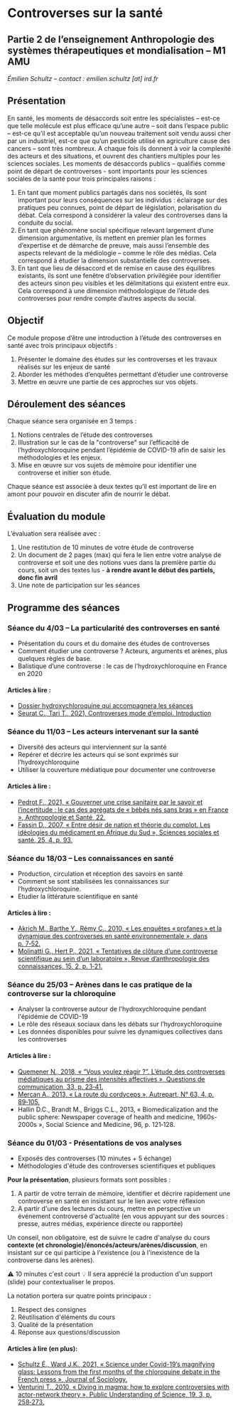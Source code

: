 # Controverses sur la santé

## Partie 2 de l’enseignement Anthropologie des systèmes thérapeutiques et mondialisation – M1 AMU

*Émilien Schultz – contact : emilien.schultz [at] ird.fr* 

## Présentation

En santé, les moments de désaccords soit entre les spécialistes – est-ce que telle molécule est plus efficace qu’une autre – soit dans l’espace public – est-ce qu’il est acceptable qu’un nouveau traitement soit vendu aussi cher par un industriel, est-ce que qu’un pesticide utilisé en agriculture cause des cancers – sont très nombreux. A chaque fois ils donnent à voir la complexité des acteurs et des situations, et ouvrent des chantiers multiples pour les sciences sociales.
Les moments de désaccords publics – qualifiés comme point de départ de controverses - sont importants pour les sciences sociales de la santé pour trois principales raisons :

1. En tant que moment publics partagés dans nos sociétés, ils sont important pour leurs conséquences sur les individus : éclairage sur des pratiques peu connues, point de départ de législation, polarisation du débat. Cela correspond à considérer la valeur des controverses dans la conduite du social.
2. En tant que phénomène social spécifique relevant largement d’une dimension argumentative, ils mettent en premier plan les formes d’expertise et de démarche de preuve, mais aussi l’ensemble des aspects relevant de la médiologie – comme le rôle des médias. Cela correspond à étudier la dimension substantielle des controverses.
3. En tant que lieu de désaccord et de remise en cause des équilibres existants, ils sont une fenêtre d’observation privilégiée pour identifier des acteurs sinon peu visibles et les délimitations qui existent entre eux. Cela correspond à une dimension méthodologique de l’étude des controverses pour rendre compte d’autres aspects du social.

## Objectif

Ce module propose d’être une introduction à l’étude des controverses en santé avec trois principaux objectifs :

1. Présenter le domaine des études sur les controverses et les travaux réalisés sur les enjeux de santé
2. Aborder les méthodes d’enquêtes permettant d’étudier une controverse
3. Mettre en œuvre une partie de ces approches sur vos objets.

## Déroulement des séances

Chaque séance sera organisée en 3 temps :

1. Notions centrales de l’étude des controverses
2. Illustration sur le cas de la "controverse" sur l’efficacité de l’hydroxychloroquine pendant l’épidémie de COVID-19 afin de saisir les méthodologies et les enjeux.
3. Mise en œuvre sur vos sujets de mémoire pour identifier une controverse et initier son étude.

Chaque séance est associée à deux textes qu’il est important de lire en amont pour pouvoir en discuter afin de nourrir le débat.

## Évaluation du module

L’évaluation sera réalisée avec :

1. Une restitution de 10 minutes de votre étude de controverse
2. Un document de 2 pages (max) qui fera le lien entre votre analyse de controverse et soit une des notions vues dans la première partie du cours, soit un des textes lus - **à rendre avant le début des partiels, donc fin avril**
3. Une note de participation sur les séances

## Programme des séances

### Séance du 4/03 – La particularité des controverses en santé

- Présentation du cours et du domaine des études de controverses
- Comment étudier une controverse ? Acteurs, arguments et arènes, plus quelques règles de base.
- Balistique d’une controverse : le cas de l’hydroxychloroquine en France en 2020

#### Articles à lire :

- [Dossier hydroxychloroquine qui accompagnera les séances](https://github.com/emilienschultz/cours-controverses-sante-2022/blob/main/Documents/Dossier%20HC%20-%20v02032022.pdf)
- [Seurat C., Tari T., 2021, Controverses mode d’emploi. Introduction](https://controverses.org/mode-demploi/intro.html)

### Séance du 11/03 – Les acteurs intervenant sur la santé

- Diversité des acteurs qui interviennent sur la santé
- Repérer et décrire les acteurs qui se sont exprimés sur l’hydroxychloroquine
- Utiliser la couverture médiatique pour documenter une controverse

#### Articles à lire :

- [Pedrot F., 2021, « Gouverner une crise sanitaire par le savoir et l’incertitude : le cas des agrégats de « bébés nés sans bras » en France », Anthropologie et Santé, 22.](https://journals.openedition.org/anthropologiesante/9194)
- [Fassin D., 2007, « Entre désir de nation et théorie du complot. Les idéologies du médicament en Afrique du Sud », Sciences sociales et santé, 25, 4, p. 93.](https://www.cairn.info/revue-sciences-sociales-et-sante-2007-4-page-93.htm)

### Séance du 18/03 – Les connaissances en santé

- Production, circulation et réception des savoirs en santé
- Comment se sont stabilisées les connaissances sur l’hydroxychloroquine.
- Etudier la littérature scientifique en santé

#### Articles à lire :

- [Akrich M., Barthe Y., Rémy C., 2010, « Les enquêtes « profanes » et la dynamique des controverses en santé environnementale », dans p. 7‑52.](https://books.openedition.org/pressesmines/315?lang=en)
- [Molinatti G., Hert P., 2021, « Tentatives de clôture d’une controverse scientifique au sein d’un laboratoire », Revue d’anthropologie des connaissances, 15, 2, p. 1‑21.](https://journals.openedition.org/rac/22194)

### Séance du 25/03 – Arènes dans le cas pratique de la controverse sur la chloroquine

- Analyser la controverse autour de l'hydroxychloroquine pendant l'épidémie de COVID-19
- Le rôle des réseaux sociaux dans les débats sur l’hydroxychloroquine
- Les données disponibles pour suivre les dynamiques collectives dans les controverses

#### Articles à lire :

- [Quemener N., 2018, « “Vous voulez réagir ?”. L’étude des controverses médiatiques au prisme des intensités affectives », Questions de communication, 33, p. 23‑41.](https://journals.openedition.org/questionsdecommunication/12088)
- [Mercan A., 2013, « La route du cordyceps », Autrepart, N° 63, 4, p. 89‑105.](https://www.cairn.info/revue-autrepart-2012-4-page-89.htm)
- Hallin D.C., Brandt M., Briggs C.L., 2013, « Biomedicalization and the public sphere: Newspaper coverage of health and medicine, 1960s-2000s », Social Science and Medicine, 96, p. 121‑128.

### Séance du 01/03 -  Présentations de vos analyses

- Exposés des controverses (10 minutes + 5 échange)
- Méthodologies d'étude des controverses scientifiques et publiques

**Pour la présentation**, plusieurs formats sont possibles :

1. A partir de votre terrain de mémoire, identifier et décrire rapidement une controverse en santé en insistant sur le lien avec votre réflexion
2. A partir d'une des lectures du cours, mettre en perspective un événement controversé d'actualité (en vous appuyant sur des sources : presse, autres médias, expérience directe ou rapportée)

Un conseil, non obligatoire, est de suivre le cadre d'analyse du cours **contexte (et chronologie)/énoncés/acteurs/arènes/discussion**, en insistant sur ce qui participe à l'existence (ou à l'inexistence de la controverse dans les arènes). 

⚠️ 10 minutes c'est court
💡 Il sera apprécié la production d'un support (slide) pour contextualiser le propos.

La notation portera sur quatre points principaux :
1. Respect des consignes
2. Réutilisation d'éléments du cours
3. Qualité de la présentation
4. Réponse aux questions/discussion

#### Articles à lire (en plus):

- [Schultz É., Ward J.K., 2021, « Science under Covid-19’s magnifying glass: Lessons from the first months of the chloroquine debate in the French press », Journal of Sociology.](https://journals.sagepub.com/doi/full/10.1177/1440783321999453)
- [Venturini T., 2010, « Diving in magma: how to explore controversies with actor-network theory », Public Understanding of Science, 19, 3, p. 258‑273.](https://medialab.sciencespo.fr/publications/Venturini-Diving_in_Magma.pdf)

